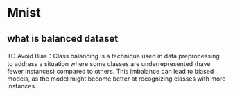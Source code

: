 # Mnist

## what is balanced dataset

TO Avoid Bias：Class balancing is a technique used in data preprocessing to address a situation where some classes are underrepresented (have fewer instances) compared to others. This imbalance can lead to biased models, as the model might become better at recognizing classes with more instances.